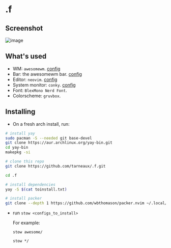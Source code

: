 # .f

## Screenshot
![image](https://user-images.githubusercontent.com/62650051/204324745-7b7c1fd1-5bbb-40a0-b9a1-c1bdaab9fea1.png)

## What's used
- WM: `awesomewm`. [config](awesome/.config/awesome)
- Bar: the awesomewm bar. [config](awesome/.config/awesome)
- Editor: `neovim`. [config](neovim/.config/nvim)
- System monitor: `conky`. [config](awesome/.config/conky)
- Font: `BlexMono Nerd Font`.
- Colorscheme: `gruvbox`.


## Installing
- On a fresh arch install, run:
```bash
# install yay
sudo pacman -S --needed git base-devel
git clone https://aur.archlinux.org/yay-bin.git
cd yay-bin
makepkg -si

# clone this repo
git clone https://github.com/tarneaux/.f.git

cd .f

# install dependencies
yay -S $(cat toinstall.txt)

# install packer
git clone --depth 1 https://github.com/wbthomason/packer.nvim ~/.local/share/nvim/site/pack/packer/start/packer.nvim
```
- run `stow <configs_to_install>`

  For example:

  `stow awesome/`

  `stow */`


